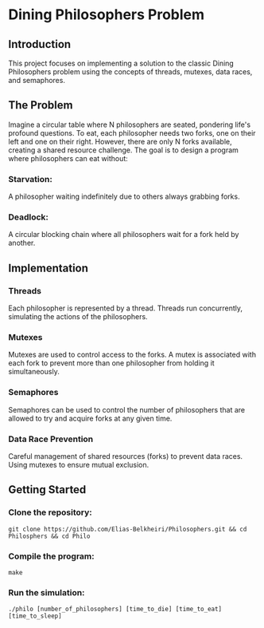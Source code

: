 # Dining Philosophers Problem

## Introduction

This project focuses on implementing a solution to the classic Dining Philosophers problem using the concepts of threads, mutexes, data races, and semaphores.

## The Problem

Imagine a circular table where N philosophers are seated, pondering life's profound questions. To eat, each philosopher needs two forks, one on their left and one on their right. However, there are only N forks available, creating a shared resource challenge. The goal is to design a program where philosophers can eat without:

### Starvation:
A philosopher waiting indefinitely due to others always grabbing forks.
### Deadlock:
A circular blocking chain where all philosophers wait for a fork held by another.

## Implementation

### Threads
Each philosopher is represented by a thread.
Threads run concurrently, simulating the actions of the philosophers.
### Mutexes
Mutexes are used to control access to the forks.
A mutex is associated with each fork to prevent more than one philosopher from holding it simultaneously.
### Semaphores
Semaphores can be used to control the number of philosophers that are allowed to try and acquire forks at any given time.
### Data Race Prevention
Careful management of shared resources (forks) to prevent data races.
Using mutexes to ensure mutual exclusion.


## Getting Started

### Clone the repository:
```
git clone https://github.com/Elias-Belkheiri/Philosophers.git && cd Philosphers && cd Philo
```
### Compile the program:
```
make
```
### Run the simulation: 
```
./philo [number_of_philosophers] [time_to_die] [time_to_eat] [time_to_sleep]
```
